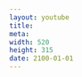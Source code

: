 ```yaml
--- 
layout: youtube
title: 
meta: 
width: 520
height: 315
date: 2100-01-01
---
```

<!-- Meta should be slug of YouTube link watch?v=... -->
<!-- Width of embed video object; max 520 -->
<!-- Height of embed video object, match ratio to height -->
